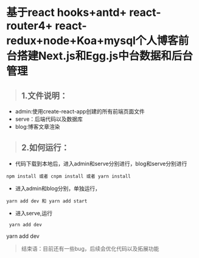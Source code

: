 # 基于react hooks+antd+ react-router4+ react-redux+node+Koa+mysql个人博客前台搭建Next.js和Egg.js中台数据和后台管理

> ## 1.文件说明：
- admin:使用create-react-app创建的所有前端页面文件
- serve：后端代码以及数据库
- blog:博客文章渲染

> ## 2.如何运行：
- 代码下载到本地后，进入admin和serve分别进行，blog和serve分别进行
```
npm install 或者 cnpm install 或者 yarn install
```
- 进入admin和blog分别，单独运行，

```
yarn add dev 和 yarn add start
```
- 进入serve,运行
```
 yarn add dev
```


 yarn add dev

> 结束语：目前还有一些bug，后续会优化代码以及拓展功能
